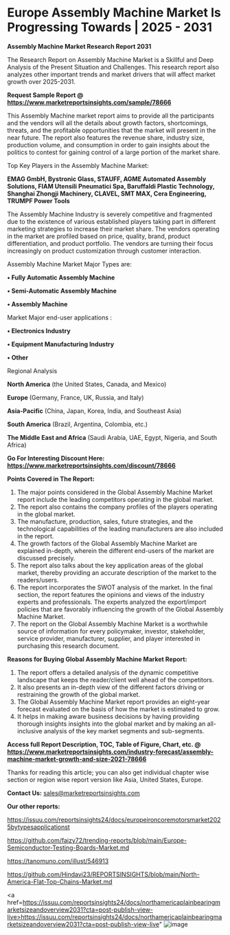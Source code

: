 # Europe Assembly Machine Market Is Progressing Towards | 2025 - 2031

<strong>Assembly Machine Market Research Report 2031</strong>

The Research Report on Assembly Machine Market is a Skillful and Deep Analysis of the Present Situation and Challenges. This research report also analyzes other important trends and market drivers that will affect market growth over 2025-2031.

<strong>Request Sample Report @ <a href=https://www.marketreportsinsights.com/sample/78666>https://www.marketreportsinsights.com/sample/78666</a></strong>

This Assembly Machine market report aims to provide all the participants and the vendors will all the details about growth factors, shortcomings, threats, and the profitable opportunities that the market will present in the near future. The report also features the revenue share, industry size, production volume, and consumption in order to gain insights about the politics to contest for gaining control of a large portion of the market share.

Top Key Players in the Assembly Machine Market:

<strong>EMAG GmbH, Bystronic Glass, STAUFF, AGME Automated Assembly Solutions, FIAM Utensili Pneumatici Spa, Baruffaldi Plastic Technology, Shanghai Zhongji Machinery, CLAVEL, SMT MAX, Cera Engineering, TRUMPF Power Tools</strong>

The Assembly Machine Industry is severely competitive and fragmented due to the existence of various established players taking part in different marketing strategies to increase their market share. The vendors operating in the market are profiled based on price, quality, brand, product differentiation, and product portfolio. The vendors are turning their focus increasingly on product customization through customer interaction.

Assembly Machine Market Major Types are:

<strong>• Fully Automatic Assembly Machine

• Semi-Automatic Assembly Machine

• Assembly Machine</strong>

Market Major end-user applications :

<strong>• Electronics Industry

• Equipment Manufacturing Industry

• Other</strong>

Regional Analysis

</u><strong><b>North America</b></strong> (the United States, Canada, and Mexico)

<strong><b>Europe </b></strong>(Germany, France, UK, Russia, and Italy)

<strong><b>Asia-Pacific</b></strong> (China, Japan, Korea, India, and Southeast Asia)

<strong><b>South America</b></strong> (Brazil, Argentina, Colombia, etc.)

<strong><b>The Middle East and Africa</b></strong> (Saudi Arabia, UAE, Egypt, Nigeria, and South Africa)

<strong>Go For Interesting Discount Here: <a href=https://www.marketreportsinsights.com/discount/78666>https://www.marketreportsinsights.com/discount/78666</a></strong>

<strong>Points Covered in The Report:</strong>
<ol>
  <li>The major points considered in the Global Assembly Machine Market report include the leading competitors operating in the global market.</li>
  <li>The report also contains the company profiles of the players operating in the global market.</li>
  <li>The manufacture, production, sales, future strategies, and the technological capabilities of the leading manufacturers are also included in the report.</li>
  <li>The growth factors of the Global Assembly Machine Market are explained in-depth, wherein the different end-users of the market are discussed precisely.</li>
  <li>The report also talks about the key application areas of the global market, thereby providing an accurate description of the market to the readers/users.</li>
  <li>The report incorporates the SWOT analysis of the market. In the final section, the report features the opinions and views of the industry experts and professionals. The experts analyzed the export/import policies that are favorably influencing the growth of the Global Assembly Machine Market.</li>
  <li>The report on the Global Assembly Machine Market is a worthwhile source of information for every policymaker, investor, stakeholder, service provider, manufacturer, supplier, and player interested in purchasing this research document.</li>
</ol>
<strong>Reasons for Buying Global Assembly Machine Market Report:</strong>

<ol>
  <li>The report offers a detailed analysis of the dynamic competitive landscape that keeps the reader/client well ahead of the competitors.</li>
  <li>It also presents an in-depth view of the different factors driving or restraining the growth of the global market.</li>
  <li>The Global Assembly Machine Market report provides an eight-year forecast evaluated on the basis of how the market is estimated to grow.</li>
  <li>It helps in making aware business decisions by having providing thorough insights insights into the global market and by making an all-inclusive analysis of the key market segments and sub-segments.</li>
</ol>
<strong>Access full Report Description, TOC, Table of Figure, Chart, etc. @ <a href=https://www.marketreportsinsights.com/industry-forecast/assembly-machine-market-growth-and-size-2021-78666>https://www.marketreportsinsights.com/industry-forecast/assembly-machine-market-growth-and-size-2021-78666</a></strong>


Thanks for reading this article; you can also get individual chapter wise section or region wise report version like Asia, United States, Europe.

<strong>Contact Us:</strong>
sales@marketreportsinsights.com

<strong>Our other reports:</strong>

<a href=https://issuu.com/reportsinsights24/docs/europeironcoremotorsmarket2025bytypesapplicationst>https://issuu.com/reportsinsights24/docs/europeironcoremotorsmarket2025bytypesapplicationst</a>

<a href=https://github.com/faizy72/trending-reports/blob/main/Europe-Semiconductor-Testing-Boards-Market.md>https://github.com/faizy72/trending-reports/blob/main/Europe-Semiconductor-Testing-Boards-Market.md</a>

<a href=https://tanomuno.com/illust/546913>https://tanomuno.com/illust/546913</a>

<a href=https://github.com/Hindavi23/REPORTSINSIGHTS/blob/main/North-America-Flat-Top-Chains-Market.md>https://github.com/Hindavi23/REPORTSINSIGHTS/blob/main/North-America-Flat-Top-Chains-Market.md</a>

<a href=https://issuu.com/reportsinsights24/docs/northamericaplainbearingmarketsizeandoverview2031?cta=post-publish-view-live>https://issuu.com/reportsinsights24/docs/northamericaplainbearingmarketsizeandoverview2031?cta=post-publish-view-live</a>"
![image](https://github.com/user-attachments/assets/b8bbd0ca-67e4-44d6-aed6-10d081d97b1e)

